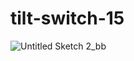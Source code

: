 # tilt-switch-15

![Untitled Sketch 2_bb](https://user-images.githubusercontent.com/105904645/224464017-b9c02ec0-8226-4ce4-a960-4fa050ad82fe.jpg)
